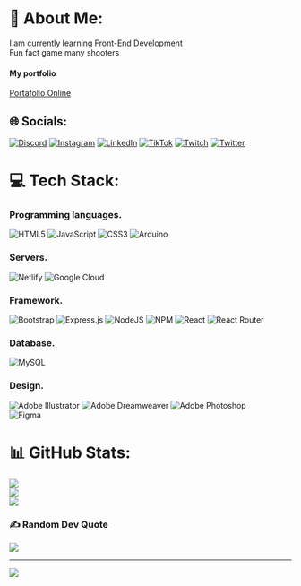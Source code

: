# 💫 About Me:
I am currently learning Front-End Development<br>Fun fact game many shooters

#### My portfolio
[Portafolio Online](https://sebasovejero.github.io/SebasOvejero-Portafolio/)


## 🌐 Socials:
[![Discord](https://img.shields.io/badge/Discord-%237289DA.svg?logo=discord&logoColor=white)](htttps://discord.gg/Sunchoo#3360) [![Instagram](https://img.shields.io/badge/Instagram-%23E4405F.svg?logo=Instagram&logoColor=white)](https://instagram.com/sunchooo_) [![LinkedIn](https://img.shields.io/badge/LinkedIn-%230077B5.svg?logo=linkedin&logoColor=white)](https://linkedin.com/in/sebasovejerotuc) [![TikTok](https://img.shields.io/badge/TikTok-%23000000.svg?logo=TikTok&logoColor=white)](https://tiktok.com/@sebaovejero) [![Twitch](https://img.shields.io/badge/Twitch-%239146FF.svg?logo=Twitch&logoColor=white)](https://twitch.tv/sunchoo_) [![Twitter](https://img.shields.io/badge/Twitter-%231DA1F2.svg?logo=Twitter&logoColor=white)](https://twitter.com/SebaOvejero_) 

# 💻 Tech Stack:
### Programming languages.
![HTML5](https://img.shields.io/badge/html5-%23E34F26.svg?style=for-the-badge&logo=html5&logoColor=white) 
![JavaScript](https://img.shields.io/badge/javascript-%23323330.svg?style=for-the-badge&logo=javascript&logoColor=%23F7DF1E) 
![CSS3](https://img.shields.io/badge/css3-%231572B6.svg?style=for-the-badge&logo=css3&logoColor=white)
![Arduino](https://img.shields.io/badge/-Arduino-00979D?style=for-the-badge&logo=Arduino&logoColor=white)

### Servers.
![Netlify](https://img.shields.io/badge/netlify-%23000000.svg?style=for-the-badge&logo=netlify&logoColor=#00C7B7) 
![Google Cloud](https://img.shields.io/badge/Google%20Cloud-%234285F4.svg?style=for-the-badge&logo=google-cloud&logoColor=white)

### Framework.
![Bootstrap](https://img.shields.io/badge/bootstrap-%23563D7C.svg?style=for-the-badge&logo=bootstrap&logoColor=white) 
![Express.js](https://img.shields.io/badge/express.js-%23404d59.svg?style=for-the-badge&logo=express&logoColor=%2361DAFB) 
![NodeJS](https://img.shields.io/badge/node.js-6DA55F?style=for-the-badge&logo=node.js&logoColor=white) 
![NPM](https://img.shields.io/badge/NPM-%23000000.svg?style=for-the-badge&logo=npm&logoColor=white) 
![React](https://img.shields.io/badge/react-%2320232a.svg?style=for-the-badge&logo=react&logoColor=%2361DAFB) 
![React Router](https://img.shields.io/badge/React_Router-CA4245?style=for-the-badge&logo=react-router&logoColor=white)

### Database.
![MySQL](https://img.shields.io/badge/mysql-%2300f.svg?style=for-the-badge&logo=mysql&logoColor=white)

### Design.
![Adobe Illustrator](https://img.shields.io/badge/adobeillustrator-%23FF9A00.svg?style=for-the-badge&logo=adobeillustrator&logoColor=white) 
![Adobe Dreamweaver](https://img.shields.io/badge/Adobe%20Dreamweaver-FF61F6.svg?style=for-the-badge&logo=Adobe%20Dreamweaver&logoColor=white) 
![Adobe Photoshop](https://img.shields.io/badge/adobephotoshop-%2331A8FF.svg?style=for-the-badge&logo=adobephotoshop&logoColor=white) 	
![Figma](https://img.shields.io/badge/figma-%23F24E1E.svg?style=for-the-badge&logo=figma&logoColor=white)
# 📊 GitHub Stats:
![](https://github-readme-stats.vercel.app/api?username=SebasOvejero&theme=vue-dark&hide_border=true&include_all_commits=false&count_private=false)<br/>
![](https://github-readme-streak-stats.herokuapp.com/?user=SebasOvejero&theme=vue-dark&hide_border=true)<br/>
![](https://github-readme-stats.vercel.app/api/top-langs/?username=SebasOvejero&theme=vue-dark&hide_border=true&include_all_commits=false&count_private=false&layout=compact)

### ✍️ Random Dev Quote
![](https://quotes-github-readme.vercel.app/api?type=horizontal&theme=tokyonight)



---
[![](https://visitcount.itsvg.in/api?id=SebasOvejero&icon=2&color=12)](https://visitcount.itsvg.in)
